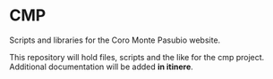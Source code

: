 # CMP
Scripts and libraries for the Coro Monte Pasubio website.

This repository will hold files, scripts and the like for the cmp project.
Additional documentation will be added **in itinere**.
